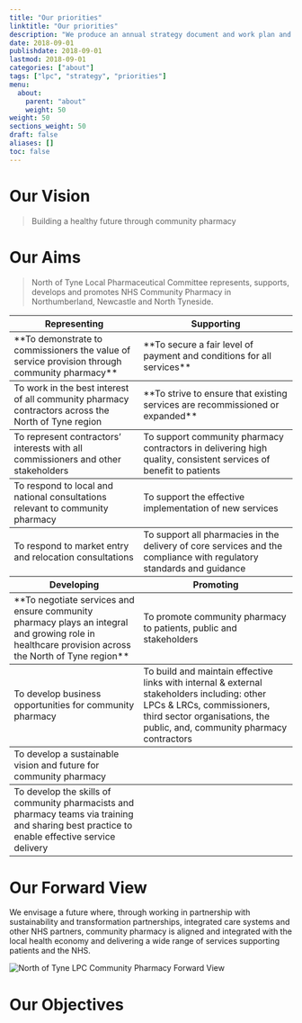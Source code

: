 ```yaml
---
title: "Our priorities"
linktitle: "Our priorities"
description: "We produce an annual strategy document and work plan and regularly review our commissioning priorities"
date: 2018-09-01
publishdate: 2018-09-01
lastmod: 2018-09-01
categories: ["about"]
tags: ["lpc", "strategy", "priorities"]
menu:
  about:
    parent: "about"
    weight: 50
weight: 50
sections_weight: 50
draft: false
aliases: []
toc: false
---
```


# Our Vision

> Building a healthy future through community pharmacy

# Our Aims

> North of Tyne Local Pharmaceutical Committee represents, supports, 
> develops and promotes NHS Community Pharmacy in Northumberland, Newcastle and North Tyneside.  

<div class="overflow-auto">
    <table class="f6 w-100 mw8 center" cellspacing="0">
      <thead>
        <tr class="stripe-dark">
          <th class="fw6 tl pa3 bg-white">Representing</th>
          <th class="fw6 tl pa3 bg-white">Supporting</th>
        </tr>
      </thead>
      <tbody class="lh-copy">
        <tr class="stripe-dark">
          <td class="pa3">**To demonstrate to commissioners the value of service provision through community pharmacy**</td>
          <td class="pa3">**To secure a fair level of payment and conditions for all services**</td>
        </tr> 
      </tbody>
	  <tbody class="lh-copy">
        <tr class="stripe-dark">
          <td class="pa3">To work in the best interest of all community pharmacy contractors across the North of Tyne region</td>
          <td class="pa3">**To strive to ensure that existing services are recommissioned or expanded**</td>
        </tr> 
      </tbody>
	  <tbody class="lh-copy">
        <tr class="stripe-dark">
          <td class="pa3">To represent contractors’ interests with all commissioners and other stakeholders</td>
          <td class="pa3">To support community pharmacy contractors in delivering high quality, consistent services of benefit to patients</td>
        </tr> 
      </tbody>
	  <tbody class="lh-copy">
        <tr class="stripe-dark">
          <td class="pa3">To respond to local and national consultations relevant to community pharmacy</td>
          <td class="pa3">To support the effective implementation of new services</td>
        </tr> 
      </tbody>
	  <tbody class="lh-copy">
        <tr class="stripe-dark">
          <td class="pa3">To respond to market entry and relocation consultations</td>
          <td class="pa3">To support all pharmacies in the delivery of core services and the compliance with regulatory standards and guidance</td>
        </tr> 
      </tbody>
      <thead>
        <tr class="stripe-dark">
          <th class="fw6 tl pa3 bg-white">Developing</th>
          <th class="fw6 tl pa3 bg-white">Promoting</th>
        </tr>
      </thead>
      <tbody class="lh-copy">
        <tr class="stripe-dark">
          <td class="pa3">**To negotiate services and ensure community pharmacy plays an integral and growing role in healthcare provision across the North of Tyne region**</td>
          <td class="pa3">To promote community pharmacy to patients, public and stakeholders</td>
        </tr> 
      </tbody>
	  <tbody class="lh-copy">
        <tr class="stripe-dark">
          <td class="pa3">To develop business opportunities for community pharmacy</td>
          <td class="pa3">To build and maintain effective links with internal & external stakeholders including: other LPCs & LRCs, commissioners, third sector organisations, the public, and, community pharmacy contractors</td>
        </tr> 
      </tbody>
	  <tbody class="lh-copy">
        <tr class="stripe-dark">
          <td class="pa3">To develop a sustainable vision and future for community pharmacy</td>
          <td class="pa3"></td>
        </tr> 
      </tbody>
	  <tbody class="lh-copy">
        <tr class="stripe-dark">
          <td class="pa3">To develop the skills of community pharmacists and pharmacy teams via training and sharing best practice to enable effective service delivery</td>
          <td class="pa3"></td>
        </tr> 
      </tbody>
    </table>
  </div>

# Our Forward View  

We envisage a future where, through working in partnership with sustainability and transformation partnerships, integrated care systems and other NHS partners, 
community pharmacy is aligned and integrated with the local health economy and delivering a wide range of services supporting patients and the NHS.   

  
![North of Tyne LPC Community Pharmacy Forward View](/image/NoTLPC-CPFV.png)

# Our Objectives  

 
